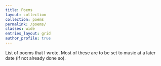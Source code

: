 ```yaml
---
title: Poems
layout: collection
collection: poems
permalink: /poems/
classes: wide
entries_layout: grid
author_profile: true
---
```


List of poems that I wrote. Most of these are to be set to music at a later date (if not already done so).